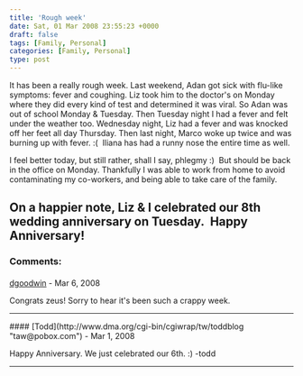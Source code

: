 ```yaml
---
title: 'Rough week'
date: Sat, 01 Mar 2008 23:55:23 +0000
draft: false
tags: [Family, Personal]
categories: [Family, Personal]
type: post
---
```


It has been a really rough week. Last weekend, Adan got sick with flu-like symptoms: fever and coughing. Liz took him to the doctor's on Monday where they did every kind of test and determined it was viral. So Adan was out of school Monday & Tuesday. Then Tuesday night I had a fever and felt under the weather too. Wednesday night, Liz had a fever and was knocked off her feet all day Thursday. Then last night, Marco woke up twice and was burning up with fever. :(  Iliana has had a runny nose the entire time as well.

I feel better today, but still rather, shall I say, phlegmy :)  But should be back in the office on Monday. Thankfully I was able to work from home to avoid contaminating my co-workers, and being able to take care of the family.

On a happier note, Liz & I celebrated our 8th wedding anniversary on Tuesday.  Happy Anniversary!
---
### Comments:
#### 
[dgoodwin]( "dgoodwin@dangerouslyinc.com") - <time datetime="2008-03-01 21:40:34">Mar 6, 2008</time>

Congrats zeus! Sorry to hear it's been such a crappy week.
<hr />
#### 
[Todd](http://www.dma.org/cgi-bin/cgiwrap/tw/toddblog "taw@pobox.com") - <time datetime="2008-03-03 10:28:10">Mar 1, 2008</time>

Happy Anniversary. We just celebrated our 6th. :) -todd
<hr />
